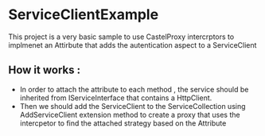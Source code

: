 # ServiceClientExample

This project is a very basic sample to use CastelProxy intercrptors to implmenet an Attirbute that adds the autentication aspect to a ServiceClient

## How it works :
- In order to attach the attribute to each method , the service should be inherited from IServiceInterface that contains a HttpClient.
- Then we should add the ServiceClient to the ServiceCollection using AddServiceClient extension method to create a proxy that uses the intercpetor to find the attached strategy based on the Attribute
